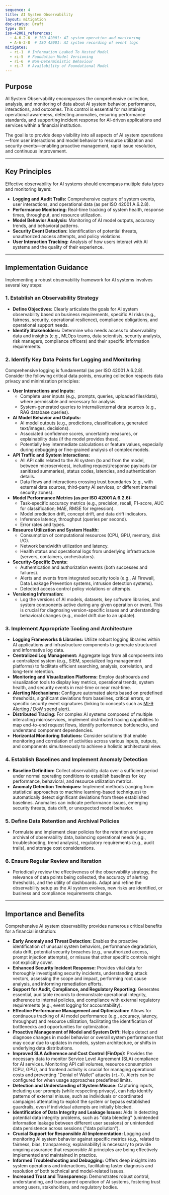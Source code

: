 ```yaml
---
sequence: 4
title: AI System Observability
layout: mitigation
doc-status: Draft
type: DET
iso-42001_references:
  - A-6-2-6  # ISO 42001: AI system operation and monitoring
  - A-6-2-8  # ISO 42001: AI system recording of event logs
mitigates:
  - ri-1  # Information Leaked To Hosted Model
  - ri-5  # Foundation Model Versioning
  - ri-6  # Non-Deterministic Behaviour
  - ri-7  # Availability of Foundational Model
---
```


## Purpose

AI System Observability encompasses the comprehensive collection, analysis, and monitoring of data about AI system behavior, performance, interactions, and outcomes. This control is essential for maintaining operational awareness, detecting anomalies, ensuring performance standards, and supporting incident response for AI-driven applications and services within a financial institution.

The goal is to provide deep visibility into all aspects of AI system operations—from user interactions and model behavior to resource utilization and security events—enabling proactive management, rapid issue resolution, and continuous improvement.

---

## Key Principles

Effective observability for AI systems should encompass multiple data types and monitoring layers:

* **Logging and Audit Trails:** Comprehensive capture of system events, user interactions, and operational data (as per ISO 42001 A.6.2.8).
* **Performance Monitoring:** Real-time tracking of system health, response times, throughput, and resource utilization.
* **Model Behavior Analysis:** Monitoring of AI model outputs, accuracy trends, and behavioral patterns.
* **Security Event Detection:** Identification of potential threats, unauthorized access attempts, and policy violations.
* **User Interaction Tracking:** Analysis of how users interact with AI systems and the quality of their experience.

---

## Implementation Guidance

Implementing a robust observability framework for AI systems involves several key steps:

### 1. Establish an Observability Strategy
* **Define Objectives:** Clearly articulate the goals for AI system observability based on business requirements, specific AI risks (e.g., fairness, security, operational resilience), compliance obligations, and operational support needs.
* **Identify Stakeholders:** Determine who needs access to observability data and insights (e.g., MLOps teams, data scientists, security analysts, risk managers, compliance officers) and their specific information requirements.

### 2. Identify Key Data Points for Logging and Monitoring
Comprehensive logging is fundamental (as per ISO 42001 A.6.2.8). Consider the following critical data points, ensuring collection respects data privacy and minimization principles:

* **User Interactions and Inputs:**
    * Complete user inputs (e.g., prompts, queries, uploaded files/data), where permissible and necessary for analysis.
    * System-generated queries to internal/external data sources (e.g., RAG database queries).
* **AI Model Behavior and Outputs:**
    * AI model outputs (e.g., predictions, classifications, generated text/images, decisions).
    * Associated confidence scores, uncertainty measures, or explainability data (if the model provides these).
    * Potentially key intermediate calculations or feature values, especially during debugging or fine-grained analysis of complex models.
* **API Traffic and System Interactions:**
    * All API calls related to the AI system (to and from the model, between microservices), including request/response payloads (or sanitized summaries), status codes, latencies, and authentication details.
    * Data flows and interactions crossing trust boundaries (e.g., with external data sources, third-party AI services, or different internal security zones).
* **Model Performance Metrics (as per ISO 42001 A.6.2.6):**
    * Task-specific accuracy metrics (e.g., precision, recall, F1-score, AUC for classification; MAE, RMSE for regression).
    * Model prediction drift, concept drift, and data drift indicators.
    * Inference latency, throughput (queries per second).
    * Error rates and types.
* **Resource Utilization and System Health:**
    * Consumption of computational resources (CPU, GPU, memory, disk I/O).
    * Network bandwidth utilization and latency.
    * Health status and operational logs from underlying infrastructure (servers, containers, orchestrators).
* **Security-Specific Events:**
    * Authentication and authorization events (both successes and failures).
    * Alerts and events from integrated security tools (e.g., AI Firewall, Data Leakage Prevention systems, intrusion detection systems).
    * Detected access control policy violations or attempts.
* **Versioning Information:**
    * Log the versions of AI models, datasets, key software libraries, and system components active during any given operation or event. This is crucial for diagnosing version-specific issues and understanding behavioral changes (e.g., model drift due to an update).

### 3. Implement Appropriate Tooling and Architecture
* **Logging Frameworks & Libraries:** Utilize robust logging libraries within AI applications and infrastructure components to generate structured and informative log data.
* **Centralized Log Management:** Aggregate logs from all components into a centralized system (e.g., SIEM, specialized log management platforms) to facilitate efficient searching, analysis, correlation, and long-term retention.
* **Monitoring and Visualization Platforms:** Employ dashboards and visualization tools to display key metrics, operational trends, system health, and security events in real-time or near real-time.
* **Alerting Mechanisms:** Configure automated alerts based on predefined thresholds, significant deviations from baselines, critical errors, or specific security event signatures (linking to concepts such as [MI-9 Alerting / DoW spend alert](#mi-9)).
* **Distributed Tracing:** For complex AI systems composed of multiple interacting microservices, implement distributed tracing capabilities to map end-to-end request flows, identify performance bottlenecks, and understand component dependencies.
* **Horizontal Monitoring Solutions:** Consider solutions that enable monitoring and correlation of activities across various inputs, outputs, and components simultaneously to achieve a holistic architectural view.

### 4. Establish Baselines and Implement Anomaly Detection
* **Baseline Definition:** Collect observability data over a sufficient period under normal operating conditions to establish baselines for key performance, behavioral, and resource utilization metrics.
* **Anomaly Detection Techniques:** Implement methods (ranging from statistical approaches to machine learning-based techniques) to automatically detect significant deviations from these established baselines. Anomalies can indicate performance issues, emerging security threats, data drift, or unexpected model behavior.

### 5. Define Data Retention and Archival Policies
* Formulate and implement clear policies for the retention and secure archival of observability data, balancing operational needs (e.g., troubleshooting, trend analysis), regulatory requirements (e.g., audit trails), and storage cost considerations.

### 6. Ensure Regular Review and Iteration
* Periodically review the effectiveness of the observability strategy, the relevance of data points being collected, the accuracy of alerting thresholds, and the utility of dashboards. Adapt and refine the observability setup as the AI system evolves, new risks are identified, or business and compliance requirements change.

---
## Importance and Benefits

Comprehensive AI system observability provides numerous critical benefits for a financial institution:

* **Early Anomaly and Threat Detection:** Enables the proactive identification of unusual system behaviors, performance degradation, data drift, potential security breaches (e.g., unauthorized access, prompt injection attempts), or misuse that other specific controls might not explicitly cover.
* **Enhanced Security Incident Response:**  Provides vital data for thoroughly investigating security incidents, understanding attack vectors, assessing the scope and impact, performing root cause analysis, and informing remediation efforts.
* **Support for Audit, Compliance, and Regulatory Reporting:**  Generates essential, auditable records to demonstrate operational integrity, adherence to internal policies, and compliance with external regulatory requirements (e.g., event logging for accountability). 
* **Effective Performance Management and Optimization:**  Allows for continuous tracking of AI model performance (e.g., accuracy, latency, throughput) and resource utilization, facilitating the identification of bottlenecks and opportunities for optimization.
* **Proactive Management of Model and System Drift:**  Helps detect and diagnose changes in model behavior or overall system performance that may occur due to updates in models, system architecture, or shifts in underlying data distributions.
* **Improved SLA Adherence and Cost Control (FinOps):**  Provides the necessary data to monitor Service Level Agreement (SLA) compliance for AI services. Monitoring API call volumes, resource consumption (CPU, GPU), and frontend activity is crucial for managing operational costs and preventing "Denial of Wallet" attacks (`ri-7`). Alerts can be configured for when usage approaches predefined limits.
* **Detection and Understanding of System Misuse:**  Capturing inputs, including user prompts (while respecting privacy), can help identify patterns of external misuse, such as individuals or coordinated campaigns attempting to exploit the system or bypass established guardrails, even if individual attempts are initially blocked. 
* **Identification of Data Integrity and Leakage Issues:**  Aids in detecting potential data integrity problems, such as "data bleeding" (unintended information leakage between different user sessions) or unintended data persistence across sessions ("data pollution"). 
* **Crucial Support for Responsible AI Implementation:**  Logging and monitoring AI system behavior against specific metrics (e.g., related to fairness, bias, transparency, explainability) is necessary to provide ongoing assurance that responsible AI principles are being effectively implemented and maintained in practice. 
* **Informed Troubleshooting and Debugging:**  Offers deep insights into system operations and interactions, facilitating faster diagnosis and resolution of both technical and model-related issues.
* **Increased Trust and Transparency:**  Demonstrates robust control, understanding, and transparent operation of AI systems, fostering trust among users, stakeholders, and regulatory bodies.
